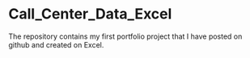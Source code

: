 # Call_Center_Data_Excel
The repository contains my first portfolio project that I have posted on github and created on Excel.
